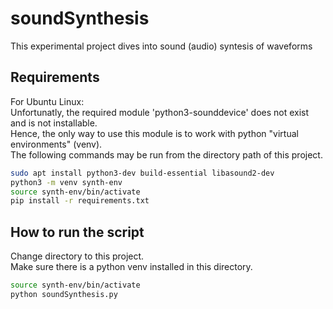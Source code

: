 # soundSynthesis

This experimental project dives into sound (audio) syntesis of waveforms

## Requirements

For Ubuntu Linux:  
Unfortunatly, the required module 'python3-sounddevice' does not exist and is not installable.  
Hence, the only way to use this module is to work with python "virtual environments" (venv).  
The following commands may be run from the directory path of this project.  
```bash
sudo apt install python3-dev build-essential libasound2-dev
python3 -m venv synth-env
source synth-env/bin/activate
pip install -r requirements.txt
```

## How to run the script
Change directory to this project.  
Make sure there is a python venv installed in this directory.  
```bash
source synth-env/bin/activate
python soundSynthesis.py
```

